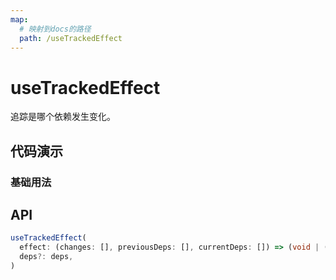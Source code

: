 ```yaml
---
map:
  # 映射到docs的路径
  path: /useTrackedEffect
---
```


# useTrackedEffect

追踪是哪个依赖发生变化。

## 代码演示

### 基础用法

<demo src="useTrackedEffect/demo.vue"
  language="vue"
  title="基本用法"
  desc="控制台查看打印结果">
</demo>

## API

```typescript
useTrackedEffect(
  effect: (changes: [], previousDeps: [], currentDeps: []) => (void | (() => void | undefined)),
  deps?: deps,
)
```
